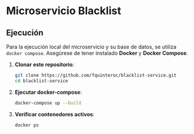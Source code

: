 # Microservicio Blacklist


## Ejecución

Para la ejecución local del microservicio y su base de datos, se utiliza `docker compose`. Asegúrese de tener instalado **Docker** y **Docker Compose**.

1. **Clonar este repositorio**:
   ```bash
   git clone https://github.com/fquinteroc/blacklist-service.git
   cd blacklist-service
   ```
2. **Ejecutar docker-compose**:
   ```bash
   docker-compose up --build
   ```

3. **Verificar contenedores activos**:
   ```bash 
   docker ps
   ```

